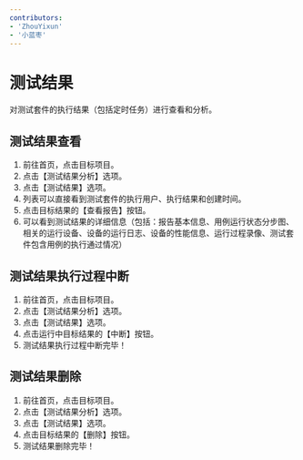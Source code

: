 ```yaml
---
contributors:
- 'ZhouYixun'
- '小蓝枣'
---
```


# 测试结果
对测试套件的执行结果（包括定时任务）进行查看和分析。

## 测试结果查看

1. 前往首页，点击目标项目。
2. 点击【测试结果分析】选项。
3. 点击【测试结果】选项。
4. 列表可以直接看到测试套件的执行用户、执行结果和创建时间。
5. 点击目标结果的【查看报告】按钮。
6. 可以看到测试结果的详细信息（包括：报告基本信息、用例运行状态分步图、相关的运行设备、设备的运行日志、设备的性能信息、运行过程录像、测试套件包含用例的执行通过情况）

## 测试结果执行过程中断

1. 前往首页，点击目标项目。
2. 点击【测试结果分析】选项。
3. 点击【测试结果】选项。
4. 点击运行中目标结果的【中断】按钮。
5. 测试结果执行过程中断完毕！

## 测试结果删除

1. 前往首页，点击目标项目。
2. 点击【测试结果分析】选项。
3. 点击【测试结果】选项。
4. 点击目标结果的【删除】按钮。
5. 测试结果删除完毕！
